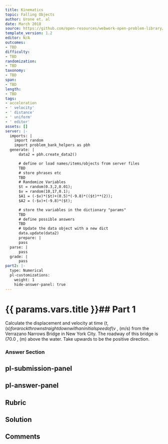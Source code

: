 ```yaml
---
title: Kinematics
topic: Falling Objects
author: Urone et. al
date: March 2018
source: https://github.com/open-resources/webwork-open-problem-library/tree/master/Contrib/BrockPhysics/College_Physics_Urone/2.Kinematics/NU_U17-2-07-002.pg
template_version: 1.2
editor: N/A
outcomes:
- TBD
difficulty:
- TBD
randomization:
- TBD
taxonomy:
- TBD
span:
- TBD
length:
- TBD
tags:
- acceleration
- ' velocity'
- ' distance'
- ' uniform'
- ' editor'
assets: []
server: |-
  imports: |
    import random
    import problem_bank_helpers as pbh
  generate: |
      data2 = pbh.create_data2()

      # define or load names/items/objects from server files
      TBD
      # store phrases etc
      TBD
      # Randomize Variables
      $t = random(0.3,2,0.01);
      $v = random(10,17,0.1);
      $A1 = (-$v)*($t)+(0.5)*(-9.8)*(($t)**(2));
      $A2 = (-$v)+(-9.8)*($t);

      # store the variables in the dictionary "params"
      TBD
      # define possible answers
      TBD
      # Update the data object with a new dict
      data.update(data2)
      prepare: |
      pass
  parse: |
      pass
  grade: |
      pass
part2: |-
  type: Numerical
  pl-customizations:
    weight: 1
    hide-answer-panel: true
---
```


# {{ params.vars.title }}## Part 1 
Calculate the displacement and velocity at time ($t , (s) for a rock thrown straight down with an initial speed of ($v , (m/s) from the Verrazano Narrows Bridge in New York City. The roadway of this bridge is (70.0 , (m) above the water. Take upwards to be the positive direction. 


### Answer Section 


## pl-submission-panel 


## pl-answer-panel 


## Rubric 


## Solution 


## Comments 


